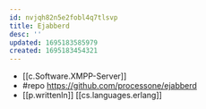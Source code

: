 ```yaml
---
id: nvjqh82n5e2fobl4q7tlsvp
title: Ejabberd
desc: ''
updated: 1695183585979
created: 1695183454321
---
```


- [[c.Software.XMPP-Server]]
- #repo https://github.com/processone/ejabberd
- [[p.writtenIn]] [[cs.languages.erlang]]